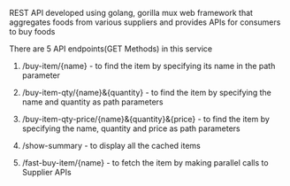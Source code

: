 REST API developed using golang, gorilla mux web framework that aggregates foods from various suppliers and provides APIs for consumers to buy foods

There are 5 API endpoints(GET Methods) in this service

1. /buy-item/{name} - to find the item by specifying its name in the path parameter

2. /buy-item-qty/{name}&{quantity} - to find the item by specifying the name and quantity as path parameters

3. /buy-item-qty-price/{name}&{quantity}&{price} - to find the item by specifying the name, quantity and price as path parameters

4. /show-summary - to display all the cached items

5. /fast-buy-item/{name} - to fetch the item by making parallel calls to Supplier APIs
